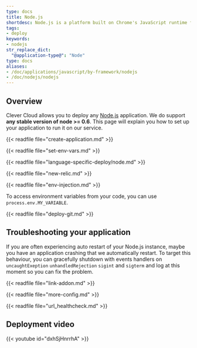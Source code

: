 ```yaml
---
type: docs
title: Node.js
shortdesc: Node.js is a platform built on Chrome's JavaScript runtime for building fast, scalable network applications.
tags:
- deploy
keywords:
- nodejs
str_replace_dict:
  "@application-type@": "Node"
type: docs
aliases:
- /doc/applications/javascript/by-framework/nodejs
- /doc/nodejs/nodejs
---
```


## Overview

Clever Cloud allows you to deploy any [Node.js](https://nodejs.org) application. We do support **any stable version of node >= 0.6**.
This page will explain you how to set up your application to run it on our service.

{{< readfile file="create-application.md" >}}

{{< readfile file="set-env-vars.md" >}}

{{< readfile file="language-specific-deploy/node.md" >}}

{{< readfile file="new-relic.md" >}}

{{< readfile file="env-injection.md" >}}

To access environment variables from your code, you can use `process.env.MY_VARIABLE`.

{{< readfile file="deploy-git.md" >}}

## Troubleshooting your application

If you are often experiencing auto restart of your Node.js instance, maybe you have an application crashing that we automatically restart.
To target this behaviour, you can gracefully shutdown with events handlers on `uncaughtExeption` `unhandledRejection` `sigint` and `sigterm` and log at this moment so you can fix the problem.

{{< readfile file="link-addon.md" >}}

{{< readfile file="more-config.md" >}}

{{< readfile file="url_healthcheck.md" >}}

## Deployment video

{{< youtube id="dxhSjHnrrhA" >}}
